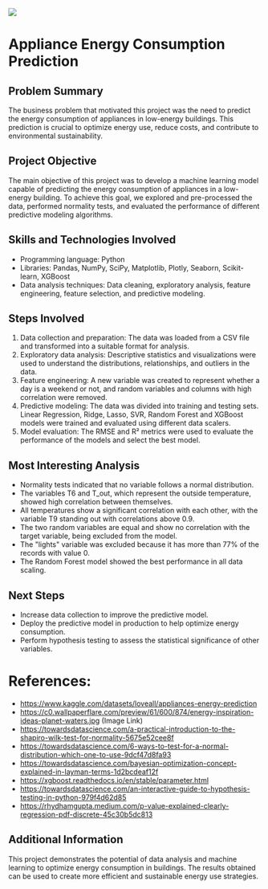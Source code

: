 ![](https://c0.wallpaperflare.com/preview/61/600/874/energy-inspiration-ideas-planet-waters.jpg)

# Appliance Energy Consumption Prediction

## Problem Summary

The business problem that motivated this project was the need to predict the energy consumption of appliances in low-energy buildings. This prediction is crucial to optimize energy use, reduce costs, and contribute to environmental sustainability.

## Project Objective

The main objective of this project was to develop a machine learning model capable of predicting the energy consumption of appliances in a low-energy building. To achieve this goal, we explored and pre-processed the data, performed normality tests, and evaluated the performance of different predictive modeling algorithms.

## Skills and Technologies Involved

* Programming language: Python
* Libraries: Pandas, NumPy, SciPy, Matplotlib, Plotly, Seaborn, Scikit-learn, XGBoost
* Data analysis techniques: Data cleaning, exploratory analysis, feature engineering, feature selection, and predictive modeling.

## Steps Involved

1. Data collection and preparation: The data was loaded from a CSV file and transformed into a suitable format for analysis.
2. Exploratory data analysis: Descriptive statistics and visualizations were used to understand the distributions, relationships, and outliers in the data.
3. Feature engineering: A new variable was created to represent whether a day is a weekend or not, and random variables and columns with high correlation were removed.
4. Predictive modeling: The data was divided into training and testing sets. Linear Regression, Ridge, Lasso, SVR, Random Forest and XGBoost models were trained and evaluated using different data scalers.
5. Model evaluation: The RMSE and R² metrics were used to evaluate the performance of the models and select the best model.

## Most Interesting Analysis

* Normality tests indicated that no variable follows a normal distribution.
* The variables T6 and T_out, which represent the outside temperature, showed high correlation between themselves.
* All temperatures show a significant correlation with each other, with the variable T9 standing out with correlations above 0.9.
* The two random variables are equal and show no correlation with the target variable, being excluded from the model.
* The "lights" variable was excluded because it has more than 77% of the records with value 0.
* The Random Forest model showed the best performance in all data scaling.

## Next Steps

* Increase data collection to improve the predictive model.
* Deploy the predictive model in production to help optimize energy consumption.
* Perform hypothesis testing to assess the statistical significance of other variables.

# References:
- https://www.kaggle.com/datasets/loveall/appliances-energy-prediction
- https://c0.wallpaperflare.com/preview/61/600/874/energy-inspiration-ideas-planet-waters.jpg (Image Link)
- https://towardsdatascience.com/a-practical-introduction-to-the-shapiro-wilk-test-for-normality-5675e52cee8f
- https://towardsdatascience.com/6-ways-to-test-for-a-normal-distribution-which-one-to-use-9dcf47d8fa93
- https://towardsdatascience.com/bayesian-optimization-concept-explained-in-layman-terms-1d2bcdeaf12f
- https://xgboost.readthedocs.io/en/stable/parameter.html
- https://towardsdatascience.com/an-interactive-guide-to-hypothesis-testing-in-python-979f4d62d85
- https://rhydhamgupta.medium.com/p-value-explained-clearly-regression-pdf-discrete-45c30b5dc813

## Additional Information

This project demonstrates the potential of data analysis and machine learning to optimize energy consumption in buildings. The results obtained can be used to create more efficient and sustainable energy use strategies.